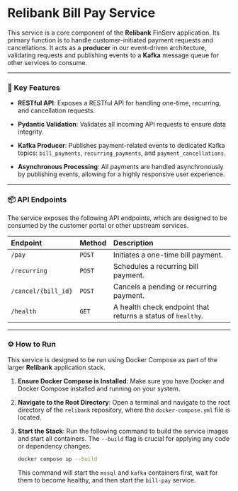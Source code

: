 # Relibank Bill Pay Service

This service is a core component of the **Relibank** FinServ application. Its primary function is to handle customer-initiated payment requests and cancellations. It acts as a **producer** in our event-driven architecture, validating requests and publishing events to a **Kafka** message queue for other services to consume.

---

### 🚀 Key Features

* **RESTful API**: Exposes a RESTful API for handling one-time, recurring, and cancellation requests.

* **Pydantic Validation**: Validates all incoming API requests to ensure data integrity.

* **Kafka Producer**: Publishes payment-related events to dedicated Kafka topics: `bill_payments`, `recurring_payments`, and `payment_cancellations`.

* **Asynchronous Processing**: All payments are handled asynchronously by publishing events, allowing for a highly responsive user experience.

---

### 📦 API Endpoints

The service exposes the following API endpoints, which are designed to be consumed by the customer portal or other upstream services.

| Endpoint | Method | Description |
| :--- | :--- | :--- |
| `/pay` | `POST` | Initiates a one-time bill payment. |
| `/recurring` | `POST` | Schedules a recurring bill payment. |
| `/cancel/{bill_id}` | `POST` | Cancels a pending or recurring payment. |
| `/health` | `GET` | A health check endpoint that returns a status of `healthy`. |

---

### ⚙️ How to Run

This service is designed to be run using Docker Compose as part of the larger **Relibank** application stack.

1.  **Ensure Docker Compose is Installed**: Make sure you have Docker and Docker Compose installed and running on your system.

2.  **Navigate to the Root Directory**: Open a terminal and navigate to the root directory of the `relibank` repository, where the `docker-compose.yml` file is located.

3.  **Start the Stack**: Run the following command to build the service images and start all containers. The `--build` flag is crucial for applying any code or dependency changes.

    ```bash
    docker compose up --build
    ```

    This command will start the `mssql` and `kafka` containers first, wait for them to become healthy, and then start the `bill-pay` service.
